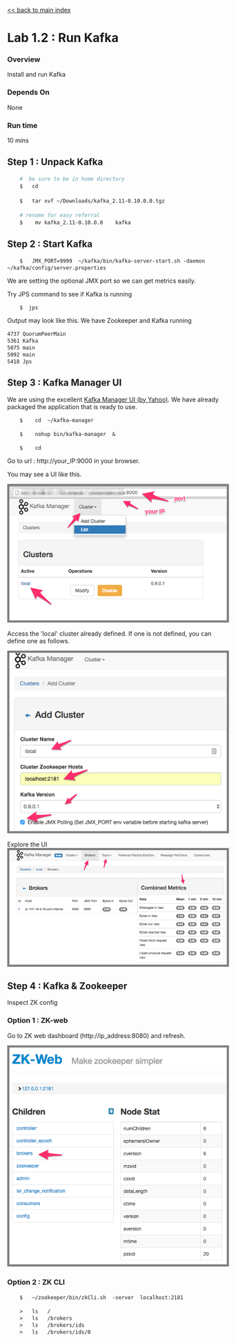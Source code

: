 <link rel='stylesheet' href='../assets/css/main.css'/>

[<< back to main index](../README.md) 

Lab 1.2 : Run Kafka
=====================

### Overview
Install and run Kafka

### Depends On
None

### Run time
10 mins


## Step 1 : Unpack Kafka
```bash
    #  be sure to be in home directory
    $   cd   

    $   tar xvf ~/Downloads/kafka_2.11-0.10.0.0.tgz

    # rename for easy referral
    $    mv kafka_2.11-0.10.0.0    kafka
```


## Step 2 : Start Kafka
```
    $   JMX_PORT=9999  ~/kafka/bin/kafka-server-start.sh -daemon   ~/kafka/config/server.properties
```
We are setting the optional JMX port so we can get metrics easily.

Try JPS command to see if Kafka is running
```
    $  jps
```
Output may look like this.  We have Zookeeper and Kafka running

```console
4737 QuorumPeerMain
5361 Kafka
5075 main
5092 main
5418 Jps
```


## Step 3 : Kafka Manager UI
We are using the excellent [Kafka Manager UI (by Yahoo)](https://github.com/yahoo/kafka-manager).   We have already packaged the application that is ready to use.

```
    $    cd  ~/kafka-manager

    $    nohup bin/kafka-manager  &

    $    cd
```

Go to url :  http://your_IP:9000  in your browser.

You may see a  UI like this.

<img src="../assets/images/1.2a.png" style="border: 5px solid grey ; max-width:100%;"  /> 

Access  the 'local' cluster already defined.  If one is not defined, you can define one as follows.

<img src="../assets/images/1.2b.png" style="border: 5px solid grey ; max-width:100%;"  /> 

Explore  the UI
<img src="../assets/images/1.2c.png" style="border: 5px solid grey ; max-width:100%;"  /> 

## Step 4 : Kafka & Zookeeper
Inspect ZK config

### Option 1 : ZK-web
Go to ZK web dashboard (http://ip_address:8080) and refresh.

<img src="../assets/images/1.2d.png" style="border: 5px solid grey ; max-width:100%;"  /> 


### Option 2 : ZK CLI
```
    $   ~/zookeeper/bin/zkCli.sh  -server  localhost:2181

    >   ls   /
    >   ls   /brokers
    >   ls   /brokers/ids
    >   ls   /brokers/ids/0
```

